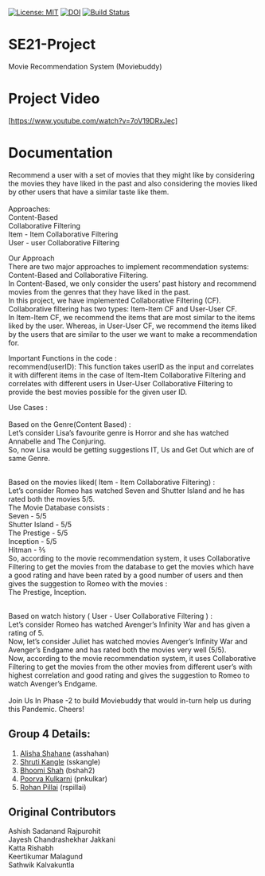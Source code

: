 [![License: MIT](https://img.shields.io/badge/License-MIT-yellow.svg)](https://opensource.org/licenses/MIT) [![DOI](https://zenodo.org/badge/295570872.svg)](https://zenodo.org/badge/latestdoi/295570872) [![Build Status](https://travis-ci.com/bhoomi2807/SE21-project.svg?branch=master)](https://travis-ci.com/bhoomi2807/SE21-project)

# SE21-Project</br>
Movie Recommendation System (Moviebuddy)

# Project Video</br>
[https://www.youtube.com/watch?v=7oV19DRxJec]

# Documentation</br>
Recommend a user with a set of movies that they might like by considering the movies they have liked in the past and also considering the movies liked by other users that have a similar taste like them.</br>
</br>
Approaches:</br>
Content-Based</br>
Collaborative Filtering</br>
Item - Item Collaborative Filtering</br>
User - user Collaborative Filtering</br>

Our Approach</br>
There are two major approaches to implement recommendation systems: Content-Based and Collaborative Filtering.</br>
In Content-Based, we only consider the users’ past history and recommend movies from the genres that they have liked in the past.</br> 
In this project, we have implemented Collaborative Filtering (CF). Collaborative filtering has two types: Item-Item CF and User-User CF.</br> 
In Item-Item CF, we recommend the items that are most similar to the items liked by the user. Whereas, in User-User CF, we recommend the items liked by the users that are similar to the user we want to make a recommendation for.</br>

Important Functions in the code :</br>
recommend(userID): This function takes userID as the input and correlates it with different items in the case of Item-Item Collaborative Filtering and correlates with different users in User-User Collaborative Filtering to provide the best movies possible for the given user ID.</br>


Use Cases :</br>
</br>
Based on the Genre(Content Based) :</br>
Let’s consider Lisa’s favourite genre is Horror and she has watched Annabelle and The Conjuring.</br>
So, now Lisa would be getting suggestions IT, Us and Get Out which are of  same Genre.</br>

</br>
Based on the movies liked( Item - Item Collaborative Filtering) :</br>
Let’s consider Romeo has watched Seven and Shutter Island and he has rated both the movies 5/5.</br>
The Movie Database consists :</br>
Seven - 5/5</br>
Shutter Island - 5/5</br>
The Prestige - 5/5</br>
Inception - 5/5</br>
Hitman - ⅖</br>
So, according to the movie recommendation system, it uses Collaborative Filtering to get the movies from the database to get the movies which have a good rating and have been rated by a good number of users and then gives the suggestion to Romeo with the movies :</br>
The Prestige, Inception.</br>
</br>

Based on watch history ( User - User Collaborative Filtering ) :</br>
Let’s consider Romeo has watched Avenger’s Infinity War and has given a rating of 5.</br>
Now, let’s consider Juliet has watched movies Avenger’s Infinity War and Avenger’s Endgame and has rated both the movies very well (5/5).</br>
Now, according to the movie recommendation system, it uses Collaborative Filtering to get the movies from the other movies from different user’s with highest correlation and good rating and gives the suggestion to Romeo to watch Avenger’s Endgame.</br>
</br>
Join Us In Phase -2 to build Moviebuddy that would in-turn help us during this Pandemic. Cheers!</br>

## Group 4 Details:
1. [Alisha Shahane](mailto:asshahan@ncsu.edu) (asshahan)<br>
2. [Shruti Kangle](mailto:sskangle@ncsu.edu) (sskangle)<br>
3. [Bhoomi Shah](mailto:bshah2@ncsu.edu) (bshah2)<br>
4. [Poorva Kulkarni](mailto:pnkulkar@ncsu.edu) (pnkulkar)<br>
5. [Rohan Pillai](mailto:rspillai@ncsu.edu) (rspillai)<br>

## Original Contributors</br>
Ashish Sadanand Rajpurohit</br>
Jayesh Chandrashekhar Jakkani</br>
Katta Rishabh</br>
Keertikumar Malagund</br>
Sathwik Kalvakuntla</br>
